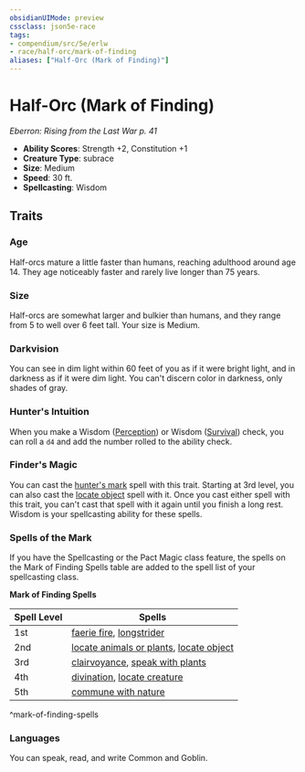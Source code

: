 ```yaml
---
obsidianUIMode: preview
cssclass: json5e-race
tags:
- compendium/src/5e/erlw
- race/half-orc/mark-of-finding
aliases: ["Half-Orc (Mark of Finding)"]
---
```


# Half-Orc (Mark of Finding)
*Eberron: Rising from the Last War p. 41*

- **Ability Scores**: Strength +2, Constitution +1
- **Creature Type**: subrace
- **Size**: Medium
- **Speed**: 30 ft.
- **Spellcasting**: Wisdom


## Traits

### Age

Half-orcs mature a little faster than humans, reaching adulthood around age 14. They age noticeably faster and rarely live longer than 75 years.

### Size

Half-orcs are somewhat larger and bulkier than humans, and they range from 5 to well over 6 feet tall. Your size is Medium.

### Darkvision

You can see in dim light within 60 feet of you as if it were bright light, and in darkness as if it were dim light. You can't discern color in darkness, only shades of gray.

### Hunter's Intuition

When you make a Wisdom ([Perception](../../5e-rules/skills.md##Perception)) or Wisdom ([Survival](../../5e-rules/skills.md##Survival)) check, you can roll a `d4` and add the number rolled to the ability check.

### Finder's Magic

You can cast the [hunter's mark](../spells/hunters-mark.md#) spell with this trait. Starting at 3rd level, you can also cast the [locate object](../spells/locate-object.md#) spell with it. Once you cast either spell with this trait, you can't cast that spell with it again until you finish a long rest. Wisdom is your spellcasting ability for these spells.

### Spells of the Mark

If you have the Spellcasting or the Pact Magic class feature, the spells on the Mark of Finding Spells table are added to the spell list of your spellcasting class.

**Mark of Finding Spells**

| Spell Level | Spells |
|-------------|--------|
| 1st | [faerie fire](../spells/faerie-fire.md#), [longstrider](../spells/longstrider.md#) |
| 2nd | [locate animals or plants](../spells/locate-animals-or-plants.md#), [locate object](../spells/locate-object.md#.md#) |
| 3rd | [clairvoyance](../spells/clairvoyance.md#), [speak with plants](../spells/speak-with-plants.md#) |
| 4th | [divination](../spells/divination.md#), [locate creature](../spells/locate-creature.md#) |
| 5th | [commune with nature](../spells/commune-with-nature.md#) |
^mark-of-finding-spells

### Languages

You can speak, read, and write Common and Goblin.